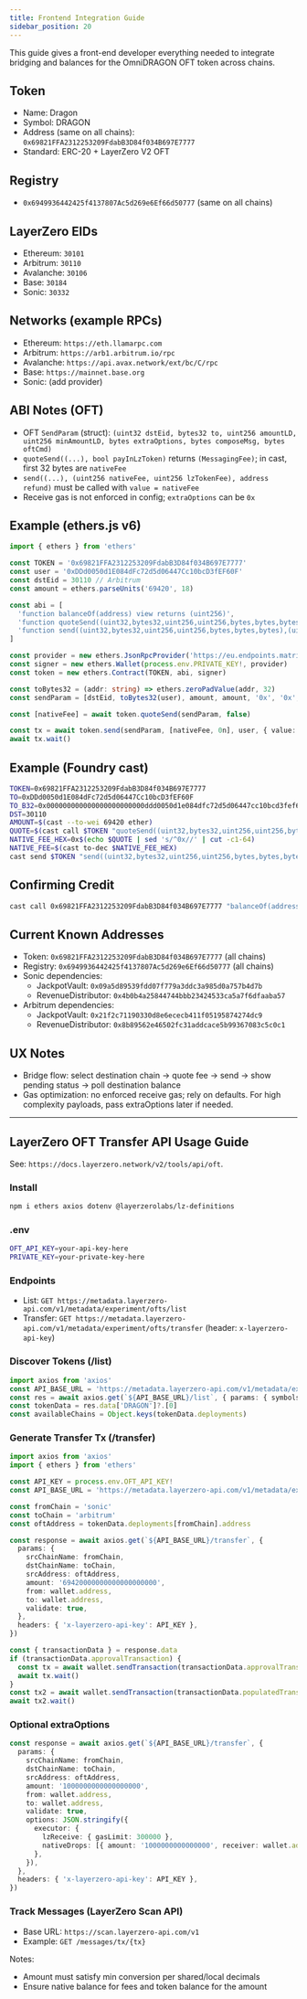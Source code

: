 ```yaml
---
title: Frontend Integration Guide
sidebar_position: 20
---
```


This guide gives a front-end developer everything needed to integrate bridging and balances for the OmniDRAGON OFT token across chains.

## Token
- Name: Dragon
- Symbol: DRAGON
- Address (same on all chains): `0x69821FFA2312253209FdabB3D84f034B697E7777`
- Standard: ERC-20 + LayerZero V2 OFT

## Registry
- `0x6949936442425f4137807Ac5d269e6Ef66d50777` (same on all chains)

## LayerZero EIDs
- Ethereum: `30101`
- Arbitrum: `30110`
- Avalanche: `30106`
- Base: `30184`
- Sonic: `30332`

## Networks (example RPCs)
- Ethereum: `https://eth.llamarpc.com`
- Arbitrum: `https://arb1.arbitrum.io/rpc`
- Avalanche: `https://api.avax.network/ext/bc/C/rpc`
- Base: `https://mainnet.base.org`
- Sonic: (add provider)

## ABI Notes (OFT)
- OFT `SendParam` (struct): `(uint32 dstEid, bytes32 to, uint256 amountLD, uint256 minAmountLD, bytes extraOptions, bytes composeMsg, bytes oftCmd)`
- `quoteSend((...), bool payInLzToken)` returns `(MessagingFee)`; in cast, first 32 bytes are `nativeFee`
- `send((...), (uint256 nativeFee, uint256 lzTokenFee), address refund)` must be called with `value = nativeFee`
- Receive gas is not enforced in config; `extraOptions` can be `0x`

## Example (ethers.js v6)
```ts
import { ethers } from 'ethers'

const TOKEN = '0x69821FFA2312253209FdabB3D84f034B697E7777'
const user = '0xDDd0050d1E084dFc72d5d06447Cc10bcD3fEF60F'
const dstEid = 30110 // Arbitrum
const amount = ethers.parseUnits('69420', 18)

const abi = [
  'function balanceOf(address) view returns (uint256)',
  'function quoteSend((uint32,bytes32,uint256,uint256,bytes,bytes,bytes),bool) view returns (uint256 nativeFee, uint256 lzTokenFee)',
  'function send((uint32,bytes32,uint256,uint256,bytes,bytes,bytes),(uint256,uint256),address) payable returns (bytes32, (uint256,uint256))'
]

const provider = new ethers.JsonRpcProvider('https://eu.endpoints.matrixed.link/rpc/sonic?auth=...')
const signer = new ethers.Wallet(process.env.PRIVATE_KEY!, provider)
const token = new ethers.Contract(TOKEN, abi, signer)

const toBytes32 = (addr: string) => ethers.zeroPadValue(addr, 32)
const sendParam = [dstEid, toBytes32(user), amount, amount, '0x', '0x', '0x']

const [nativeFee] = await token.quoteSend(sendParam, false)

const tx = await token.send(sendParam, [nativeFee, 0n], user, { value: nativeFee })
await tx.wait()
```

## Example (Foundry cast)
```bash
TOKEN=0x69821FFA2312253209FdabB3D84f034B697E7777
TO=0xDDd0050d1E084dFc72d5d06447Cc10bcD3fEF60F
TO_B32=0x000000000000000000000000ddd0050d1e084dfc72d5d06447cc10bcd3fef60f
DST=30110
AMOUNT=$(cast --to-wei 69420 ether)
QUOTE=$(cast call $TOKEN "quoteSend((uint32,bytes32,uint256,uint256,bytes,bytes,bytes),bool)" "($DST,$TO_B32,$AMOUNT,$AMOUNT,0x,0x,0x)" false --rpc-url $RPC_URL_SONIC)
NATIVE_FEE_HEX=0x$(echo $QUOTE | sed 's/^0x//' | cut -c1-64)
NATIVE_FEE=$(cast to-dec $NATIVE_FEE_HEX)
cast send $TOKEN "send((uint32,bytes32,uint256,uint256,bytes,bytes,bytes),(uint256,uint256),address)" "($DST,$TO_B32,$AMOUNT,$AMOUNT,0x,0x,0x)" "($NATIVE_FEE,0)" $TO --value $NATIVE_FEE --rpc-url $RPC_URL_SONIC --private-key $PRIVATE_KEY
```

## Confirming Credit
```bash
cast call 0x69821FFA2312253209FdabB3D84f034B697E7777 "balanceOf(address)" $TO --rpc-url $RPC_URL_ARBITRUM
```

## Current Known Addresses
- Token: `0x69821FFA2312253209FdabB3D84f034B697E7777` (all chains)
- Registry: `0x6949936442425f4137807Ac5d269e6Ef66d50777` (all chains)
- Sonic dependencies:
  - JackpotVault: `0x09a5d89539fdd07f779a3ddc3a985d0a757b4d7b`
  - RevenueDistributor: `0x4b0b4a25844744bbb23424533ca5a7f6dfaaba57`
- Arbitrum dependencies:
  - JackpotVault: `0x21f2c71190330d8e6ececb411f05195874274dc9`
  - RevenueDistributor: `0x8b89562e46502fc31addcace5b99367083c5c0c1`

## UX Notes
- Bridge flow: select destination chain → quote fee → send → show pending status → poll destination balance
- Gas optimization: no enforced receive gas; rely on defaults. For high complexity payloads, pass extraOptions later if needed.

---

## LayerZero OFT Transfer API Usage Guide

See: `https://docs.layerzero.network/v2/tools/api/oft`.

### Install
```bash
npm i ethers axios dotenv @layerzerolabs/lz-definitions
```

### .env
```bash
OFT_API_KEY=your-api-key-here
PRIVATE_KEY=your-private-key-here
```

### Endpoints
- List: `GET https://metadata.layerzero-api.com/v1/metadata/experiment/ofts/list`
- Transfer: `GET https://metadata.layerzero-api.com/v1/metadata/experiment/ofts/transfer` (header: `x-layerzero-api-key`)

### Discover Tokens (/list)
```ts
import axios from 'axios'
const API_BASE_URL = 'https://metadata.layerzero-api.com/v1/metadata/experiment/ofts'
const res = await axios.get(`${API_BASE_URL}/list`, { params: { symbols: 'DRAGON' } })
const tokenData = res.data['DRAGON']?.[0]
const availableChains = Object.keys(tokenData.deployments)
```

### Generate Transfer Tx (/transfer)
```ts
import axios from 'axios'
import { ethers } from 'ethers'

const API_KEY = process.env.OFT_API_KEY!
const API_BASE_URL = 'https://metadata.layerzero-api.com/v1/metadata/experiment/ofts'

const fromChain = 'sonic'
const toChain = 'arbitrum'
const oftAddress = tokenData.deployments[fromChain].address

const response = await axios.get(`${API_BASE_URL}/transfer`, {
  params: {
    srcChainName: fromChain,
    dstChainName: toChain,
    srcAddress: oftAddress,
    amount: '69420000000000000000000',
    from: wallet.address,
    to: wallet.address,
    validate: true,
  },
  headers: { 'x-layerzero-api-key': API_KEY },
})

const { transactionData } = response.data
if (transactionData.approvalTransaction) {
  const tx = await wallet.sendTransaction(transactionData.approvalTransaction)
  await tx.wait()
}
const tx2 = await wallet.sendTransaction(transactionData.populatedTransaction)
await tx2.wait()
```

### Optional extraOptions
```ts
const response = await axios.get(`${API_BASE_URL}/transfer`, {
  params: {
    srcChainName: fromChain,
    dstChainName: toChain,
    srcAddress: oftAddress,
    amount: '1000000000000000000',
    from: wallet.address,
    to: wallet.address,
    validate: true,
    options: JSON.stringify({
      executor: {
        lzReceive: { gasLimit: 300000 },
        nativeDrops: [{ amount: '1000000000000000', receiver: wallet.address }],
      },
    }),
  },
  headers: { 'x-layerzero-api-key': API_KEY },
})
```

### Track Messages (LayerZero Scan API)
- Base URL: `https://scan.layerzero-api.com/v1`
- Example: `GET /messages/tx/{tx}`

Notes:
- Amount must satisfy min conversion per shared/local decimals
- Ensure native balance for fees and token balance for the amount


